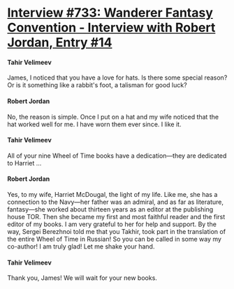 # [Interview #733: Wanderer Fantasy Convention - Interview with Robert Jordan, Entry #14](https://www.theoryland.com/intvmain.php?i=733#14)

#### Tahir Velimeev

James, I noticed that you have a love for hats. Is there some special reason? Or is it something like a rabbit's foot, a talisman for good luck?

#### Robert Jordan

No, the reason is simple. Once I put on a hat and my wife noticed that the hat worked well for me. I have worn them ever since. I like it.

#### Tahir Velimeev

All of your nine Wheel of Time books have a dedication—they are dedicated to Harriet ...

#### Robert Jordan

Yes, to my wife, Harriet McDougal, the light of my life. Like me, she has a connection to the Navy—her father was an admiral, and as far as literature, fantasy—she worked about thirteen years as an editor at the publishing house TOR. Then she became my first and most faithful reader and the first editor of my books. I am very grateful to her for help and support. By the way, Sergei Berezhnoi told me that you Takhir, took part in the translation of the entire Wheel of Time in Russian! So you can be called in some way my co-author! I am truly glad! Let me shake your hand.

#### Tahir Velimeev

Thank you, James! We will wait for your new books.

